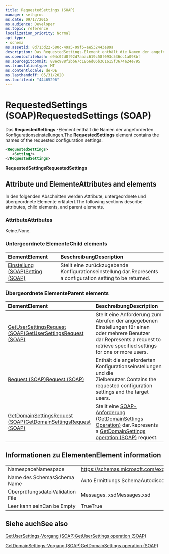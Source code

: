```yaml
---
title: RequestedSettings (SOAP)
manager: sethgros
ms.date: 09/17/2015
ms.audience: Developer
ms.topic: reference
localization_priority: Normal
api_type:
- schema
ms.assetid: 8d713d22-580c-49a5-99f5-ee532443e89a
description: Das RequestedSettings-Element enthält die Namen der angeforderten Konfigurationseinstellungen.
ms.openlocfilehash: e94c02d8f92d7aaac619c58f093c536cc1a098bf
ms.sourcegitcommit: 88ec988f2bb67c1866d06b361615f3674a24e795
ms.translationtype: MT
ms.contentlocale: de-DE
ms.lasthandoff: 05/31/2020
ms.locfileid: "44465296"
---
```

# <a name="requestedsettings-soap"></a><span data-ttu-id="08a35-103">RequestedSettings (SOAP)</span><span class="sxs-lookup"><span data-stu-id="08a35-103">RequestedSettings (SOAP)</span></span>

<span data-ttu-id="08a35-104">Das **RequestedSettings** -Element enthält die Namen der angeforderten Konfigurationseinstellungen.</span><span class="sxs-lookup"><span data-stu-id="08a35-104">The **RequestedSettings** element contains the names of the requested configuration settings.</span></span> 
  
```XML
<RequestedSettings>
   <Setting/>
</RequestedSettings>
```

 <span data-ttu-id="08a35-105">**RequestedSettings**</span><span class="sxs-lookup"><span data-stu-id="08a35-105">**RequestedSettings**</span></span>
## <a name="attributes-and-elements"></a><span data-ttu-id="08a35-106">Attribute und Elemente</span><span class="sxs-lookup"><span data-stu-id="08a35-106">Attributes and elements</span></span>

<span data-ttu-id="08a35-107">In den folgenden Abschnitten werden Attribute, untergeordnete und übergeordnete Elemente erläutert.</span><span class="sxs-lookup"><span data-stu-id="08a35-107">The following sections describe attributes, child elements, and parent elements.</span></span>
  
### <a name="attributes"></a><span data-ttu-id="08a35-108">Attribute</span><span class="sxs-lookup"><span data-stu-id="08a35-108">Attributes</span></span>

<span data-ttu-id="08a35-109">Keine.</span><span class="sxs-lookup"><span data-stu-id="08a35-109">None.</span></span>
  
### <a name="child-elements"></a><span data-ttu-id="08a35-110">Untergeordnete Elemente</span><span class="sxs-lookup"><span data-stu-id="08a35-110">Child elements</span></span>

|<span data-ttu-id="08a35-111">**Element**</span><span class="sxs-lookup"><span data-stu-id="08a35-111">**Element**</span></span>|<span data-ttu-id="08a35-112">**Beschreibung**</span><span class="sxs-lookup"><span data-stu-id="08a35-112">**Description**</span></span>|
|:-----|:-----|
|[<span data-ttu-id="08a35-113">Einstellung (SOAP)</span><span class="sxs-lookup"><span data-stu-id="08a35-113">Setting (SOAP)</span></span>](setting-soap.md) <br/> |<span data-ttu-id="08a35-114">Stellt eine zurückzugebende Konfigurationseinstellung dar.</span><span class="sxs-lookup"><span data-stu-id="08a35-114">Represents a configuration setting to be returned.</span></span>  <br/> |
   
### <a name="parent-elements"></a><span data-ttu-id="08a35-115">Übergeordnete Elemente</span><span class="sxs-lookup"><span data-stu-id="08a35-115">Parent elements</span></span>

|<span data-ttu-id="08a35-116">**Element**</span><span class="sxs-lookup"><span data-stu-id="08a35-116">**Element**</span></span>|<span data-ttu-id="08a35-117">**Beschreibung**</span><span class="sxs-lookup"><span data-stu-id="08a35-117">**Description**</span></span>|
|:-----|:-----|
|[<span data-ttu-id="08a35-118">GetUserSettingsRequest (SOAP)</span><span class="sxs-lookup"><span data-stu-id="08a35-118">GetUserSettingsRequest (SOAP)</span></span>](getusersettingsrequest-soap.md) <br/> |<span data-ttu-id="08a35-119">Stellt eine Anforderung zum Abrufen der angegebenen Einstellungen für einen oder mehrere Benutzer dar.</span><span class="sxs-lookup"><span data-stu-id="08a35-119">Represents a request to retrieve specified settings for one or more users.</span></span>  <br/> |
|[<span data-ttu-id="08a35-120">Request (SOAP)</span><span class="sxs-lookup"><span data-stu-id="08a35-120">Request (SOAP)</span></span>](request-soap.md) <br/> |<span data-ttu-id="08a35-121">Enthält die angeforderten Konfigurationseinstellungen und die Zielbenutzer.</span><span class="sxs-lookup"><span data-stu-id="08a35-121">Contains the requested configuration settings and the target users.</span></span>  <br/> |
|[<span data-ttu-id="08a35-122">GetDomainSettingsRequest (SOAP)</span><span class="sxs-lookup"><span data-stu-id="08a35-122">GetDomainSettingsRequest (SOAP)</span></span>](getdomainsettingsrequest-soap.md) <br/> |<span data-ttu-id="08a35-123">Stellt eine [SOAP-Anforderung (GetDomainSettings Operation)](getdomainsettings-operation-soap.md) dar.</span><span class="sxs-lookup"><span data-stu-id="08a35-123">Represents a [GetDomainSettings operation (SOAP)](getdomainsettings-operation-soap.md) request.</span></span>  <br/> |
   
## <a name="element-information"></a><span data-ttu-id="08a35-124">Informationen zu Elementen</span><span class="sxs-lookup"><span data-stu-id="08a35-124">Element information</span></span>

|||
|:-----|:-----|
|<span data-ttu-id="08a35-125">Namespace</span><span class="sxs-lookup"><span data-stu-id="08a35-125">Namespace</span></span>  <br/> |https://schemas.microsoft.com/exchange/2010/Autodiscover  <br/> |
|<span data-ttu-id="08a35-126">Name des Schemas</span><span class="sxs-lookup"><span data-stu-id="08a35-126">Schema Name</span></span>  <br/> |<span data-ttu-id="08a35-127">Auto Ermittlungs Schema</span><span class="sxs-lookup"><span data-stu-id="08a35-127">Autodiscover schema</span></span>  <br/> |
|<span data-ttu-id="08a35-128">Überprüfungsdatei</span><span class="sxs-lookup"><span data-stu-id="08a35-128">Validation File</span></span>  <br/> |<span data-ttu-id="08a35-129">Messages. xsd</span><span class="sxs-lookup"><span data-stu-id="08a35-129">Messages.xsd</span></span>  <br/> |
|<span data-ttu-id="08a35-130">Leer kann sein</span><span class="sxs-lookup"><span data-stu-id="08a35-130">Can be Empty</span></span>  <br/> |<span data-ttu-id="08a35-131">True</span><span class="sxs-lookup"><span data-stu-id="08a35-131">True</span></span>  <br/> |
   
## <a name="see-also"></a><span data-ttu-id="08a35-132">Siehe auch</span><span class="sxs-lookup"><span data-stu-id="08a35-132">See also</span></span>



[<span data-ttu-id="08a35-133">GetUserSettings-Vorgang (SOAP)</span><span class="sxs-lookup"><span data-stu-id="08a35-133">GetUserSettings operation (SOAP)</span></span>](getusersettings-operation-soap.md)
  
[<span data-ttu-id="08a35-134">GetDomainSettings-Vorgang (SOAP)</span><span class="sxs-lookup"><span data-stu-id="08a35-134">GetDomainSettings operation (SOAP)</span></span>](getdomainsettings-operation-soap.md)

